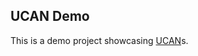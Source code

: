 ## UCAN Demo

This is a demo project showcasing [UCAN](https://fission.codes/blog/auth-without-backend/)s.
